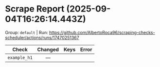 # Scrape Report (2025-09-04T16:26:14.443Z)

Group: `default`  |  Run: https://github.com/AlbertoRoca96/scraping-checks-scheduler/actions/runs/17470251367

| Check | Changed | Keys | Error |
|---|:---:|:--|:--|
| `example_h1` | — |  |  |
